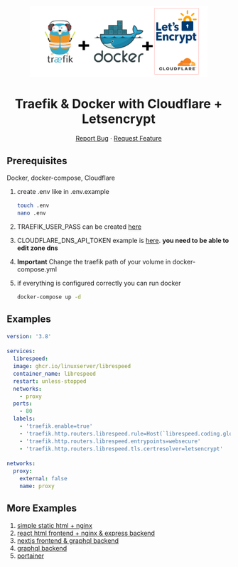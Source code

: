 <p align="center">
  <a href="https://github.com/Don-Cryptus/traefik">
    <img src="img/traefik.png" alt="Logo" width=400 />
  </a>

  <p align="center">
    <h1 align="center">Traefik & Docker with Cloudflare + Letsencrypt</h1>

  <p align="center">
    <a  href="https://github.com/Don-Cryptus/clippy/issues">Report Bug</a>
    ·
    <a href="https://github.com/Don-Cryptus/clippy/issues">Request Feature</a>
  </p>

</p>

## Prerequisites

Docker, docker-compose, Cloudflare

1. create .env like in .env.example

   ```sh
   touch .env
   nano .env
   ```

2. TRAEFIK_USER_PASS can be created [here](https://www.web2generators.com/apache-tools/htpasswd-generator)

3. CLOUDFLARE_DNS_API_TOKEN example is [here](https://dash.cloudflare.com/profile/api-tokens). **you need to be able to edit zone dns**

4. **Important** Change the traefik path of your volume in docker-compose.yml

5. if everything is configured correctly you can run docker

   ```sh
   docker-compose up -d
   ```

## Examples

```yaml
version: '3.8'

services:
  librespeed:
  image: ghcr.io/linuxserver/librespeed
  container_name: librespeed
  restart: unless-stopped
  networks:
    - proxy
  ports:
    - 80
  labels:
    - 'traefik.enable=true'
    - 'traefik.http.routers.librespeed.rule=Host(`librespeed.coding.global`)'
    - 'traefik.http.routers.librespeed.entrypoints=websecure'
    - 'traefik.http.routers.librespeed.tls.certresolver=letsencrypt'

networks:
  proxy:
    external: false
    name: proxy
```
## More Examples

1. [simple static html + nginx](https://github.com/Don-Cryptus/cashclock)
2. [react html frontend + nginx & express backend](https://github.com/Don-Cryptus/pAlarm)
3. [nextjs frontend & graphql backend](https://github.com/Don-Cryptus/echat)
3. [graphql backend](https://github.com/Don-Cryptus/igdb-graphql)
4. [portainer](https://github.com/Don-Cryptus/portainer)
